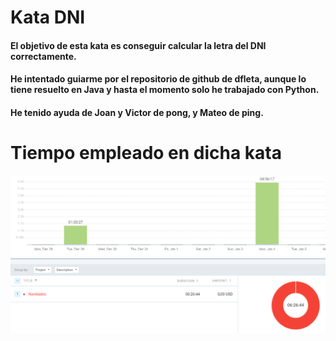 # Kata DNI
#### El objetivo de esta kata es conseguir calcular la letra del DNI correctamente.
#### He intentado guiarme por el repositorio de github de dfleta, aunque lo tiene resuelto en Java y hasta el momento solo he trabajado con Python.
#### He tenido ayuda de Joan y Victor de pong, y Mateo de ping.
# Tiempo empleado en dicha kata
![Clockify-DNI](documentacion/clockifyDNI.PNG)